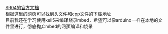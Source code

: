 [SR04的官方文档](https://os.mbed.com/users/prabhuvd/code/HCSR04/file/71da0dbf4400/hcsr04.cpp/)  
根据这里的网页可以找到头文件和cpp文件的下载地址  
目前我还在学习使用keil5来编译烧录mbed，希望可以像arduino一样在本地的文件里进行，彻底抛弃mbed的网页编译和烧录
